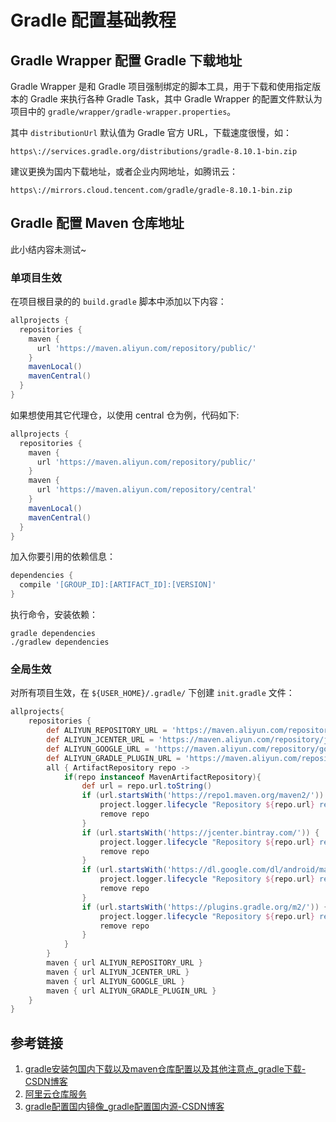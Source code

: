 # Gradle 配置基础教程

## Gradle Wrapper 配置 Gradle 下载地址

Gradle Wrapper 是和 Gradle 项目强制绑定的脚本工具，用于下载和使用指定版本的 Gradle 来执行各种 Gradle Task，其中 Gradle Wrapper 的配置文件默认为项目中的 `gradle/wrapper/gradle-wrapper.properties`。

其中 `distributionUrl` 默认值为 Gradle 官方 URL，下载速度很慢，如：
```
https\://services.gradle.org/distributions/gradle-8.10.1-bin.zip
```

建议更换为国内下载地址，或者企业内网地址，如腾讯云：
```
https\://mirrors.cloud.tencent.com/gradle/gradle-8.10.1-bin.zip
```

## Gradle 配置 Maven 仓库地址

此小结内容未测试~
### 单项目生效

在项目根目录的的 `build.gradle` 脚本中添加以下内容：

```groovy
allprojects {
  repositories {
    maven {
      url 'https://maven.aliyun.com/repository/public/'
    }
    mavenLocal()
    mavenCentral()
  }
}
```

如果想使用其它代理仓，以使用 central 仓为例，代码如下:
```groovy
allprojects {
  repositories {
    maven {
      url 'https://maven.aliyun.com/repository/public/'
    }
    maven {
      url 'https://maven.aliyun.com/repository/central'
    }
    mavenLocal()
    mavenCentral()
  }
}
```

加入你要引用的依赖信息：
```groovy
dependencies {
  compile '[GROUP_ID]:[ARTIFACT_ID]:[VERSION]'
}
```

执行命令，安装依赖：
```
gradle dependencies
./gradlew dependencies
```

### 全局生效

对所有项目生效，在 `${USER_HOME}/.gradle/` 下创建 `init.gradle` 文件：

```groovy
allprojects{
    repositories {
        def ALIYUN_REPOSITORY_URL = 'https://maven.aliyun.com/repository/public/'
        def ALIYUN_JCENTER_URL = 'https://maven.aliyun.com/repository/jcenter/'
        def ALIYUN_GOOGLE_URL = 'https://maven.aliyun.com/repository/google/'
        def ALIYUN_GRADLE_PLUGIN_URL = 'https://maven.aliyun.com/repository/gradle-plugin/'
        all { ArtifactRepository repo ->
            if(repo instanceof MavenArtifactRepository){
                def url = repo.url.toString()
                if (url.startsWith('https://repo1.maven.org/maven2/')) {
                    project.logger.lifecycle "Repository ${repo.url} replaced by $ALIYUN_REPOSITORY_URL."
                    remove repo
                }
                if (url.startsWith('https://jcenter.bintray.com/')) {
                    project.logger.lifecycle "Repository ${repo.url} replaced by $ALIYUN_JCENTER_URL."
                    remove repo
                }
                if (url.startsWith('https://dl.google.com/dl/android/maven2/')) {
                    project.logger.lifecycle "Repository ${repo.url} replaced by $ALIYUN_GOOGLE_URL."
                    remove repo
                }
                if (url.startsWith('https://plugins.gradle.org/m2/')) {
                    project.logger.lifecycle "Repository ${repo.url} replaced by $ALIYUN_GRADLE_PLUGIN_URL."
                    remove repo
                }
            }
        }
        maven { url ALIYUN_REPOSITORY_URL }
        maven { url ALIYUN_JCENTER_URL }
        maven { url ALIYUN_GOOGLE_URL }
        maven { url ALIYUN_GRADLE_PLUGIN_URL }
    }
}

```
## 参考链接

1. [gradle安装包国内下载以及maven仓库配置以及其他注意点\_gradle下载-CSDN博客](https://blog.csdn.net/zlpzlpzyd/article/details/134383326)
2. [阿里云仓库服务](https://developer.aliyun.com/mvn/guide?spm=a2c40.maven_devops2020_goldlog_.0.0.275c3054yut6Ld)
3. [gradle配置国内镜像\_gradle配置国内源-CSDN博客](https://blog.csdn.net/lj402159806/article/details/78422953)